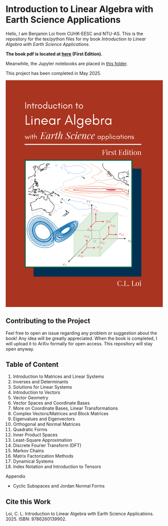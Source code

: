 <h1>Introduction to Linear Algebra with Earth Science Applications</h1>

Hello, I am Benjamin Loi from CUHK-EESC and NTU-AS. This is the repository for the tex/python files for my book <em>Introduction to Linear Algebra with Earth Science Applications</em>.

<b>The book pdf is located at [here](https://github.com/BenjaminGor/Intro_to_LinAlg_Earth/releases/tag/v1.0) (First Edition).</b>

Meanwhile, the Jupyter notebooks are placed in [this folder](https://github.com/BenjaminGor/Intro_to_LinAlg_Earth/tree/main/Python%20scripts).

This project has been completed in May 2025.

![image](https://github.com/BenjaminGor/Intro_to_LinAlg_Earth/blob/main/Book%20Cover.png)

<h2>Contributing to the Project</h2>

Feel free to open an issue regarding any problem or suggestion about the book! Any idea will be greatly appreciated.
When the book is completed, I will upload it to ArXiv formally for open access. This repository will stay open anyway.

<h2>Table of Content</h2>

1. Introduction to Matrices and Linear Systems
2. Inverses and Determinants
3. Solutions for Linear Systems
4. Introduction to Vectors
5. Vector Geometry
6. Vector Spaces and Coordinate Bases
7. More on Coordinate Bases, Linear Transformations
8. Complex Vectors/Matrices and Block Matrices
9. Eigenvalues and Eigenvectors
10. Orthogonal and Normal Matrices
11. Quadratic Forms
12. Inner Product Spaces
13. Least-Square Approximation
14. Discrete Fourier Transform (DFT)
15. Markov Chains
16. Matrix Factorization Methods
17. Dynamical Systems
18. Index Notation and Introduction to Tensors

Appendix
- Cyclic Subspaces and Jordan Normal Forms

<h2>Cite this Work</h2>

Loi, C. L. Introduction to Linear Algebra with Earth Science Applications. 2025. ISBN: 9786260139902.
